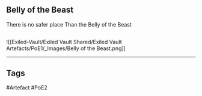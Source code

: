 ## Belly of the Beast
There is no safer place
Than the Belly of the Beast
##
![[Exiled-Vault/Exiled Vault Shared/Exiled Vault Artefacts/PoE1/_Images/Belly of the Beast.png]]

---
## Tags
#Artefact
#PoE2